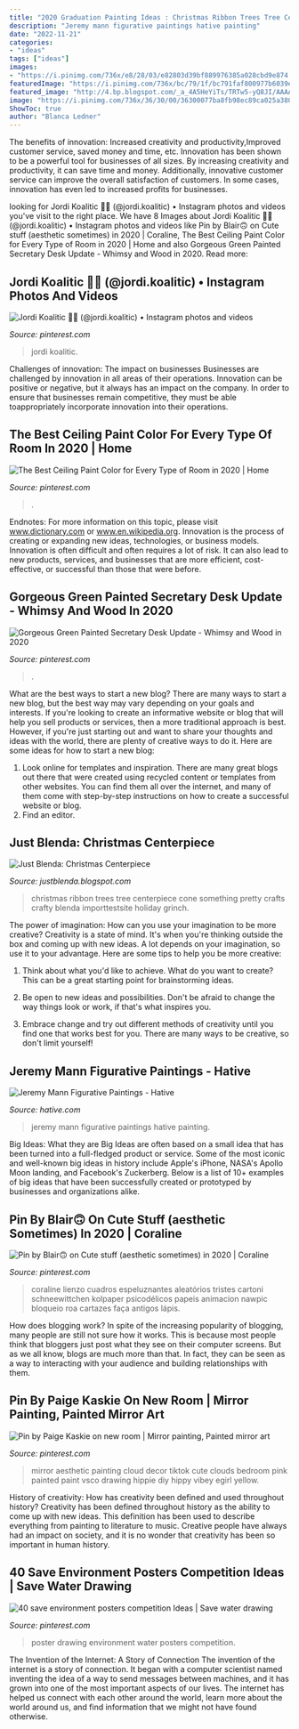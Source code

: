 ```yaml
---
title: "2020 Graduation Painting Ideas : Christmas Ribbon Trees Tree Centerpiece Cone Something Pretty Crafts Crafty Blenda Importtestsite Holiday Grinch"
description: "Jeremy mann figurative paintings hative painting"
date: "2022-11-21"
categories:
- "ideas"
tags: ["ideas"]
images:
- "https://i.pinimg.com/736x/e8/28/03/e82803d39bf889976385a028cbd9e874.jpg"
featuredImage: "https://i.pinimg.com/736x/bc/79/1f/bc791faf800977b6039e0f9cf46c64ca.jpg"
featured_image: "http://4.bp.blogspot.com/_a_4A5HeYiTs/TRTw5-yQ8JI/AAAAAAAAHMk/QpFkAvA_8O4/s1600/DSC02891.JPG"
image: "https://i.pinimg.com/736x/36/30/00/36300077ba8fb98ec89ca025a38091df.jpg"
ShowToc: true
author: "Blanca Ledner"
---
```



The benefits of innovation: Increased creativity and productivity,Improved customer service, saved money and time, etc.
Innovation has been shown to be a powerful tool for businesses of all sizes. By increasing creativity and productivity, it can save time and money. Additionally, innovative customer service can improve the overall satisfaction of customers. In some cases, innovation has even led to increased profits for businesses.

	

		
looking for Jordi Koalitic 🐨📸 (@jordi.koalitic) • Instagram photos and videos you've visit to the right place. We have 8 Images about Jordi Koalitic 🐨📸 (@jordi.koalitic) • Instagram photos and videos like Pin by Blair🙃 on Cute stuff (aesthetic sometimes) in 2020 | Coraline, The Best Ceiling Paint Color for Every Type of Room in 2020 | Home and also Gorgeous Green Painted Secretary Desk Update - Whimsy and Wood in 2020. Read more:
		
    
## Jordi Koalitic 🐨📸 (@jordi.koalitic) • Instagram Photos And Videos

<img loading=lazy src="https://i.pinimg.com/736x/36/30/00/36300077ba8fb98ec89ca025a38091df.jpg" onerror="this.onerror=null;this.src='https://tse1.mm.bing.net/th?id=OIP.h3H4K99mvQdF5WODOoh-oQHaLG&amp;pid=15.1';" alt="Jordi Koalitic 🐨📸 (@jordi.koalitic) • Instagram photos and videos">

_Source: pinterest.com_

>jordi koalitic. 

	

Challenges of innovation: The impact on businesses
Businesses are challenged by innovation in all areas of their operations. Innovation can be positive or negative, but it always has an impact on the company. In order to ensure that businesses remain competitive, they must be able toappropriately incorporate innovation into their operations.

    
## The Best Ceiling Paint Color For Every Type Of Room In 2020 | Home

<img loading=lazy src="https://i.pinimg.com/736x/e8/28/03/e82803d39bf889976385a028cbd9e874.jpg" onerror="this.onerror=null;this.src='https://tse4.mm.bing.net/th?id=OIP.TvJQwHBEreZhZ1vbbQd_-QHaLi&amp;pid=15.1';" alt="The Best Ceiling Paint Color for Every Type of Room in 2020 | Home">

_Source: pinterest.com_

>. 

	

Endnotes: For more information on this topic, please visit www.dictionary.com or www.en.wikipedia.org.
Innovation is the process of creating or expanding new ideas, technologies, or business models. Innovation is often difficult and often requires a lot of risk. It can also lead to new products, services, and businesses that are more efficient, cost-effective, or successful than those that were before.

    
## Gorgeous Green Painted Secretary Desk Update - Whimsy And Wood In 2020

<img loading=lazy src="https://i.pinimg.com/736x/1c/45/97/1c4597012bffd4c5447f1341e1e4eea3.jpg" onerror="this.onerror=null;this.src='https://tse1.mm.bing.net/th?id=OIP.moP1DsyxrlgIa7XVUQfZjwAAAA&amp;pid=15.1';" alt="Gorgeous Green Painted Secretary Desk Update - Whimsy and Wood in 2020">

_Source: pinterest.com_

>. 

	

What are the best ways to start a new blog?
There are many ways to start a new blog, but the best way may vary depending on your goals and interests. If you're looking to create an informative website or blog that will help you sell products or services, then a more traditional approach is best. However, if you're just starting out and want to share your thoughts and ideas with the world, there are plenty of creative ways to do it. Here are some ideas for how to start a new blog: 
1. Look online for templates and inspiration. There are many great blogs out there that were created using recycled content or templates from other websites. You can find them all over the internet, and many of them come with step-by-step instructions on how to create a successful website or blog. 
2. Find an editor.

    
## Just Blenda: Christmas Centerpiece

<img loading=lazy src="http://4.bp.blogspot.com/_a_4A5HeYiTs/TRTw5-yQ8JI/AAAAAAAAHMk/QpFkAvA_8O4/s1600/DSC02891.JPG" onerror="this.onerror=null;this.src='https://tse1.mm.bing.net/th?id=OIP.4Q5t5pnF0FqmCiSPVw0o6gHaJ4&amp;pid=15.1';" alt="Just Blenda: Christmas Centerpiece">

_Source: justblenda.blogspot.com_

>christmas ribbon trees tree centerpiece cone something pretty crafts crafty blenda importtestsite holiday grinch. 

	

The power of imagination: How can you use your imagination to be more creative?
Creativity is a state of mind. It's when you're thinking outside the box and coming up with new ideas. A lot depends on your imagination, so use it to your advantage. Here are some tips to help you be more creative:
1. Think about what you'd like to achieve. What do you want to create? This can be a great starting point for brainstorming ideas.

2. Be open to new ideas and possibilities. Don't be afraid to change the way things look or work, if that's what inspires you.

3. Embrace change and try out different methods of creativity until you find one that works best for you. There are many ways to be creative, so don't limit yourself!

    
## Jeremy Mann Figurative Paintings - Hative

<img loading=lazy src="https://hative.com/wp-content/uploads/2014/07/jeremy-mann-figurative-paintings/14-jeremy-mann-figurative-paintings.jpg" onerror="this.onerror=null;this.src='https://tse3.mm.bing.net/th?id=OIP.YR8P4iJ91yCnqiE8tvXsNwHaJ6&amp;pid=15.1';" alt="Jeremy Mann Figurative Paintings - Hative">

_Source: hative.com_

>jeremy mann figurative paintings hative painting. 

	

Big Ideas: What they are
Big Ideas are often based on a small idea that has been turned into a full-fledged product or service. Some of the most iconic and well-known big ideas in history include Apple's iPhone, NASA's Apollo Moon landing, and Facebook's Zuckerberg. 
Below is a list of 10+ examples of big ideas that have been successfully created or prototyped by businesses and organizations alike.

    
## Pin By Blair🙃 On Cute Stuff (aesthetic Sometimes) In 2020 | Coraline

<img loading=lazy src="https://i.pinimg.com/736x/32/ad/e6/32ade641fd4a55339dcefcb6a563ffb7.jpg" onerror="this.onerror=null;this.src='https://tse1.mm.bing.net/th?id=OIP.aJn0YXmKs1sPRJiGelDVCQHaNR&amp;pid=15.1';" alt="Pin by Blair🙃 on Cute stuff (aesthetic sometimes) in 2020 | Coraline">

_Source: pinterest.com_

>coraline lienzo cuadros espeluznantes aleatórios tristes cartoni schneewittchen kolpaper psicodélicos papeis animacion nawpic bloqueio roa cartazes faça antigos lápis. 

	

How does blogging work?
In spite of the increasing popularity of blogging, many people are still not sure how it works. This is because most people think that bloggers just post what they see on their computer screens. But as we all know, blogs are much more than that. In fact, they can be seen as a way to interacting with your audience and building relationships with them.

    
## Pin By Paige Kaskie On New Room | Mirror Painting, Painted Mirror Art

<img loading=lazy src="https://i.pinimg.com/736x/41/53/6a/41536abfe5f0e57fa2184c8d365fff00.jpg" onerror="this.onerror=null;this.src='https://tse2.mm.bing.net/th?id=OIP._tjU2N7pw87vdcDgZOZbFAHaNL&amp;pid=15.1';" alt="Pin by Paige Kaskie on new room | Mirror painting, Painted mirror art">

_Source: pinterest.com_

>mirror aesthetic painting cloud decor tiktok cute clouds bedroom pink painted paint vsco drawing hippie diy hippy vibey egirl yellow. 

	

History of creativity: How has creativity been defined and used throughout history?
Creativity has been defined throughout history as the ability to come up with new ideas. This definition has been used to describe everything from painting to literature to music. Creative people have always had an impact on society, and it is no wonder that creativity has been so important in human history.

    
## 40 Save Environment Posters Competition Ideas | Save Water Drawing

<img loading=lazy src="https://i.pinimg.com/736x/bc/79/1f/bc791faf800977b6039e0f9cf46c64ca.jpg" onerror="this.onerror=null;this.src='https://tse3.mm.bing.net/th?id=OIP.-l_YLcuEJmz7hnYzkPpQMQHaKu&amp;pid=15.1';" alt="40 save environment posters competition Ideas | Save water drawing">

_Source: pinterest.com_

>poster drawing environment water posters competition. 

	

The Invention of the Internet: A Story of Connection
The invention of the internet is a story of connection. It began with a computer scientist named inventing the idea of a way to send messages between machines, and it has grown into one of the most important aspects of our lives. The internet has helped us connect with each other around the world, learn more about the world around us, and find information that we might not have found otherwise.

